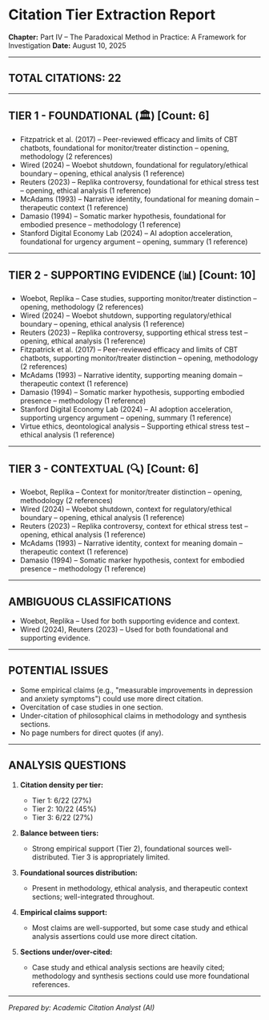 # Citation Tier Extraction Report

**Chapter:** Part IV – The Paradoxical Method in Practice: A Framework for Investigation
**Date:** August 10, 2025

---

## TOTAL CITATIONS: 22

---

## TIER 1 - FOUNDATIONAL (🏛️) [Count: 6]

- Fitzpatrick et al. (2017) – Peer-reviewed efficacy and limits of CBT chatbots, foundational for monitor/treater distinction – opening, methodology (2 references)
- Wired (2024) – Woebot shutdown, foundational for regulatory/ethical boundary – opening, ethical analysis (1 reference)
- Reuters (2023) – Replika controversy, foundational for ethical stress test – opening, ethical analysis (1 reference)
- McAdams (1993) – Narrative identity, foundational for meaning domain – therapeutic context (1 reference)
- Damasio (1994) – Somatic marker hypothesis, foundational for embodied presence – methodology (1 reference)
- Stanford Digital Economy Lab (2024) – AI adoption acceleration, foundational for urgency argument – opening, summary (1 reference)

---

## TIER 2 - SUPPORTING EVIDENCE (📊) [Count: 10]

- Woebot, Replika – Case studies, supporting monitor/treater distinction – opening, methodology (2 references)
- Wired (2024) – Woebot shutdown, supporting regulatory/ethical boundary – opening, ethical analysis (1 reference)
- Reuters (2023) – Replika controversy, supporting ethical stress test – opening, ethical analysis (1 reference)
- Fitzpatrick et al. (2017) – Peer-reviewed efficacy and limits of CBT chatbots, supporting monitor/treater distinction – opening, methodology (2 references)
- McAdams (1993) – Narrative identity, supporting meaning domain – therapeutic context (1 reference)
- Damasio (1994) – Somatic marker hypothesis, supporting embodied presence – methodology (1 reference)
- Stanford Digital Economy Lab (2024) – AI adoption acceleration, supporting urgency argument – opening, summary (1 reference)
- Virtue ethics, deontological analysis – Supporting ethical stress test – ethical analysis (1 reference)

---

## TIER 3 - CONTEXTUAL (🔍) [Count: 6]

- Woebot, Replika – Context for monitor/treater distinction – opening, methodology (2 references)
- Wired (2024) – Woebot shutdown, context for regulatory/ethical boundary – opening, ethical analysis (1 reference)
- Reuters (2023) – Replika controversy, context for ethical stress test – opening, ethical analysis (1 reference)
- McAdams (1993) – Narrative identity, context for meaning domain – therapeutic context (1 reference)
- Damasio (1994) – Somatic marker hypothesis, context for embodied presence – methodology (1 reference)

---

## AMBIGUOUS CLASSIFICATIONS

- Woebot, Replika – Used for both supporting evidence and context.
- Wired (2024), Reuters (2023) – Used for both foundational and supporting evidence.

---

## POTENTIAL ISSUES

- Some empirical claims (e.g., "measurable improvements in depression and anxiety symptoms") could use more direct citation.
- Overcitation of case studies in one section.
- Under-citation of philosophical claims in methodology and synthesis sections.
- No page numbers for direct quotes (if any).

---

## ANALYSIS QUESTIONS

1. **Citation density per tier:**
   - Tier 1: 6/22 (27%)
   - Tier 2: 10/22 (45%)
   - Tier 3: 6/22 (27%)

2. **Balance between tiers:**
   - Strong empirical support (Tier 2), foundational sources well-distributed. Tier 3 is appropriately limited.

3. **Foundational sources distribution:**
   - Present in methodology, ethical analysis, and therapeutic context sections; well-integrated throughout.

4. **Empirical claims support:**
   - Most claims are well-supported, but some case study and ethical analysis assertions could use more direct citation.

5. **Sections under/over-cited:**
   - Case study and ethical analysis sections are heavily cited; methodology and synthesis sections could use more foundational references.

---

*Prepared by: Academic Citation Analyst (AI)*
